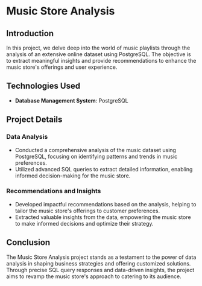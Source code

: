 # Music Store Analysis

## Introduction

In this project, we delve deep into the world of music playlists through the analysis of an extensive online dataset using PostgreSQL. The objective is to extract meaningful insights and provide recommendations to enhance the music store's offerings and user experience.

## Technologies Used
- **Database Management System**: PostgreSQL

## Project Details

### Data Analysis
- Conducted a comprehensive analysis of the music dataset using PostgreSQL, focusing on identifying patterns and trends in music preferences.
- Utilized advanced SQL queries to extract detailed information, enabling informed decision-making for the music store.

### Recommendations and Insights
- Developed impactful recommendations based on the analysis, helping to tailor the music store's offerings to customer preferences.
- Extracted valuable insights from the data, empowering the music store to make informed decisions and optimize their strategy.

## Conclusion
The Music Store Analysis project stands as a testament to the power of data analysis in shaping business strategies and offering customized solutions. Through precise SQL query responses and data-driven insights, the project aims to revamp the music store's approach to catering to its audience.

